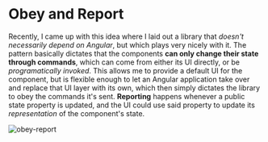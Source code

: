 # Obey and Report

Recently, I came up with this idea where I laid out a library that _doesn't necessarily depend on Angular_, but which plays very nicely with it. The pattern basically dictates that the components **can only change their state through commands**, which can come from either its UI directly, or be _programatically invoked_. This allows me to provide a default UI for the component, but is flexible enough to let an Angular application take over and replace that UI layer with its own, which then simply dictates the library to obey the commands it's sent. **Reporting** happens whenever a public state property is updated, and the UI could use said property to update its _representation_ of the component's state.

![obey-report][1]

  [1]: https://i.imgur.com/64esjO6.png "Obey and Report Pattern"
